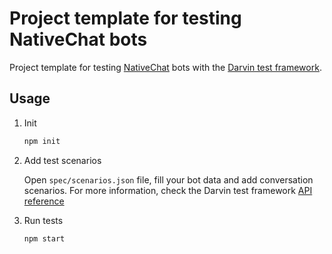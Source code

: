 # Project template for testing NativeChat bots

Project template for testing [NativeChat](https://www.progress.com/nativechat) bots with the [Darvin test framework](https://www.npmjs.com/package/darvin-testing-framework).

## Usage

1. Init

    ```bash
    npm init
    ```

1. Add test scenarios
 
    Open `spec/scenarios.json` file, fill your bot data and add conversation scenarios. For more information, check the Darvin test framework [API reference](https://github.com/darvinai/testing-framework#api-reference)

1. Run tests

    ```bash
    npm start
    ```
